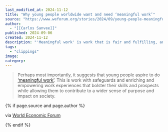 ```yaml
---
last_modified_at: 2024-11-12
title: "Why young people worldwide want and need ‘meaningful work’"
source: "https://www.weforum.org/stories/2024/09/young-people-meaningful-work/"
author:
  - "[[Carlos Sanvee]]"
published: 2024-09-06
created: 2024-11-12
description: "'Meaningful work' is work that is fair and fulfilling, and which positively influences the growth and well being of young people and their communities."
tags:
  - "clippings"
image:
category:
---
```



> Perhaps most importantly, it suggests that young people aspire to do [‘meaningful work’](https://urldefense.com/v3/__https:/www.ymca.int/wp-content/uploads/2024/07/001_Future-Ready_Reimagining-Meaningful-Work-for-Young-People-1.pdf__;!!Im8kQaqBCw!qMXyEqmTFfJCE3unrHSujCIMwp13gN2avaUenrvAdE1A8s-awVW3cnsqz4uZfG2DakLVl6K5VU-VS5OcmzVmoKE$). This is work with safeguards and enriching and empowering work experiences that bolster their skills and prospects while allowing them to contribute to a wider sense of purpose and impact on society.

{% if page.source and page.author %}
  <p>via <a href="https://www.weforum.org/stories/2024/09/young-people-meaningful-work/">World Economic Forum</a></p>
{% endif %}